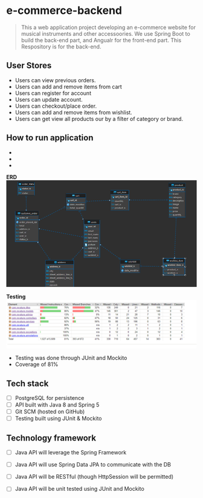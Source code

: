 # e-commerce-backend
> This a web application project developing an e-commerce website for musical instruments and other accessoories. We use Spring Boot to build the back-end part, and Angualr for the front-end part. This Respository is for the back-end.

## User Stores 
- Users can view previous orders.
- Users can add and remove items from cart
- Users can register for account 
- Users can update account. 
- Users can checkout/place order.
- Users can add and remove items from wishlist.
- Users can get view all products our by a filter of category or brand.

## How to run application
- 
- 
- 
**ERD**
<br>
![](./imgs/erd.png)
<br>

**Testing** 
<br>
![](./imgs/jacoco.png)
<br>
- Testing was done through JUnit and Mockito 
- Coverage of 81% 

## Tech stack 
- [ ] PostgreSQL for persistence
- [ ] API built with Java 8 and Spring 5
- [ ] Git SCM (hosted on GitHub)
- [ ] Testing built using JUnit & Mockito

## Technology framework 
- [ ] Java API will leverage the Spring Framework
- [ ] Java API will use Spring Data JPA to communicate with the DB
- [ ] Java API will be RESTful (though HttpSession will be permitted)
- [ ] Java API will be unit tested using JUnit and Mockito



